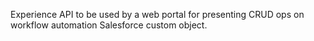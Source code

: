 Experience API to be used by a web portal for presenting CRUD ops on workflow automation Salesforce custom object.
